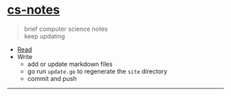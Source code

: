 [site]: https://mengxianbin.github.io/cs-notes/site

# [cs-notes][site]

> brief computer science notes  
> keep updating  

* [Read][site]
* Write
    * add or update markdown files
    * go run `update.go` to regenerate the `site` directory
    * commit and push

---
